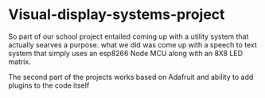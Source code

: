 # Visual-display-systems-project
So part of our school project entailed coming up with a utility system that actually searves a purpose. 
what we did was come up with a speech to text system that simply uses an esp8266 Node MCU along with an 8X8 LED matrix.

The second part of the projects works based on Adafruit and ability to add plugins to the code itself 
